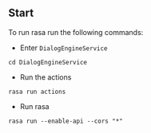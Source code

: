 ## Start

To run rasa run the following commands:

- Enter `DialogEngineService`
```
cd DialogEngineService
```

- Run the actions
```
rasa run actions
```

- Run rasa

```
rasa run --enable-api --cors "*"
```
